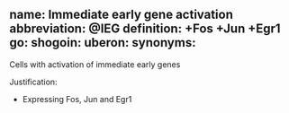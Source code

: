 name: Immediate early gene activation
abbreviation: @IEG
definition: +Fos +Jun +Egr1
go:
shogoin: 
uberon: 
synonyms:
---

Cells with activation of immediate early genes

Justification:

* Expressing Fos, Jun and Egr1
